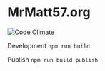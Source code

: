 # MrMatt57.org

[![Code Climate](https://codeclimate.com/github/MrMatt57/MrMatt57.org/badges/gpa.svg)](https://codeclimate.com/github/MrMatt57/MrMatt57.org)

Development `npm run build`

Publish `npm run build publish`